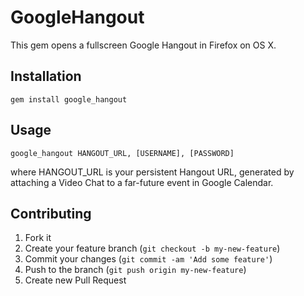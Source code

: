 # GoogleHangout

This gem opens a fullscreen Google Hangout in Firefox on OS X.

## Installation

    gem install google_hangout

## Usage

    google_hangout HANGOUT_URL, [USERNAME], [PASSWORD]

where HANGOUT_URL is your persistent Hangout URL, generated by attaching a Video Chat to a far-future event in Google Calendar.

## Contributing

1. Fork it
2. Create your feature branch (`git checkout -b my-new-feature`)
3. Commit your changes (`git commit -am 'Add some feature'`)
4. Push to the branch (`git push origin my-new-feature`)
5. Create new Pull Request
